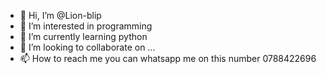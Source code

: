 - 👋 Hi, I’m @Lion-blip
- 👀 I’m interested in programming 
- 🌱 I’m currently learning python 
- 💞️ I’m looking to collaborate on ...
- 📫 How to reach me you can whatsapp me on this number 0788422696 

<!---
Lion-blip/Lion-blip is a ✨ special ✨ repository because its `README.md` (this file) appears on your GitHub profile.
You can click the Preview link to take a look at your changes.
--->

